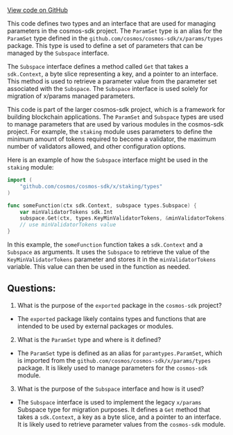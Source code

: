 [View code on GitHub](https://github.com/cosmos/cosmos-sdk.git/x/crisis/exported/exported.go)

This code defines two types and an interface that are used for managing parameters in the cosmos-sdk project. The `ParamSet` type is an alias for the `ParamSet` type defined in the `github.com/cosmos/cosmos-sdk/x/params/types` package. This type is used to define a set of parameters that can be managed by the `Subspace` interface.

The `Subspace` interface defines a method called `Get` that takes a `sdk.Context`, a byte slice representing a key, and a pointer to an interface. This method is used to retrieve a parameter value from the parameter set associated with the `Subspace`. The `Subspace` interface is used solely for migration of x/params managed parameters.

This code is part of the larger cosmos-sdk project, which is a framework for building blockchain applications. The `ParamSet` and `Subspace` types are used to manage parameters that are used by various modules in the cosmos-sdk project. For example, the `staking` module uses parameters to define the minimum amount of tokens required to become a validator, the maximum number of validators allowed, and other configuration options.

Here is an example of how the `Subspace` interface might be used in the `staking` module:

```go
import (
    "github.com/cosmos/cosmos-sdk/x/staking/types"
)

func someFunction(ctx sdk.Context, subspace types.Subspace) {
    var minValidatorTokens sdk.Int
    subspace.Get(ctx, types.KeyMinValidatorTokens, &minValidatorTokens)
    // use minValidatorTokens value
}
```

In this example, the `someFunction` function takes a `sdk.Context` and a `Subspace` as arguments. It uses the `Subspace` to retrieve the value of the `KeyMinValidatorTokens` parameter and stores it in the `minValidatorTokens` variable. This value can then be used in the function as needed.
## Questions: 
 1. What is the purpose of the `exported` package in the `cosmos-sdk` project?
- The `exported` package likely contains types and functions that are intended to be used by external packages or modules.

2. What is the `ParamSet` type and where is it defined?
- The `ParamSet` type is defined as an alias for `paramtypes.ParamSet`, which is imported from the `github.com/cosmos/cosmos-sdk/x/params/types` package. It is likely used to manage parameters for the `cosmos-sdk` module.

3. What is the purpose of the `Subspace` interface and how is it used?
- The `Subspace` interface is used to implement the legacy `x/params` Subspace type for migration purposes. It defines a `Get` method that takes a `sdk.Context`, a key as a byte slice, and a pointer to an interface. It is likely used to retrieve parameter values from the `cosmos-sdk` module.